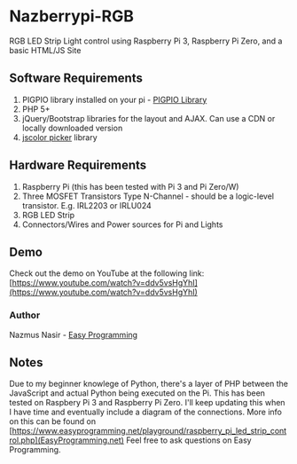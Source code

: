 # Nazberrypi-RGB
RGB LED Strip Light control using Raspberry Pi 3, Raspberry Pi Zero, and a basic HTML/JS Site

## Software Requirements
1. PIGPIO library installed on your pi - [PIGPIO Library](http://abyz.me.uk/rpi/pigpio/pigpiod.html)
2. PHP 5+
3. jQuery/Bootstrap libraries for the layout and AJAX. Can use a CDN or locally downloaded version 
4. [jscolor picker](http://jscolor.com/examples/) library 

## Hardware Requirements
1. Raspberry Pi (this has been tested with Pi 3 and Pi Zero/W)
2. Three MOSFET Transistors Type N-Channel - should be a logic-level transistor. E.g. IRL2203 or IRLU024
3. RGB LED Strip
4. Connectors/Wires and Power sources for Pi and Lights

## Demo
Check out the demo on YouTube at the following link: [https://www.youtube.com/watch?v=ddv5vsHgYhI](https://www.youtube.com/watch?v=ddv5vsHgYhI)

### Author
Nazmus Nasir - [Easy Programming](https://www.easyprogramming.net)

## Notes
Due to my beginner knowlege of Python, there's a layer of PHP between the JavaScript and actual Python being executed on the Pi. 
This has been tested on Raspbery Pi 3 and Raspberry Pi Zero.
I'll keep updating this when I have time and eventually include a diagram of the connections. 
More info on this can be found on [https://www.easyprogramming.net/playground/raspberry_pi_led_strip_control.php](EasyProgramming.net)
Feel free to ask questions on Easy Programming.